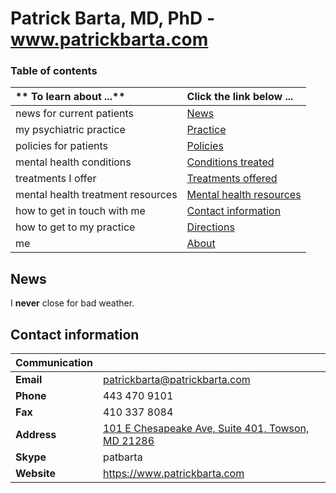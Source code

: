 # Patrick Barta, MD, PhD - www.patrickbarta.com

### Table of contents
| ** To learn about ...** | **Click the link below ...** |
|:---------------------|:-----------------------|
| news for current patients | [News](#news) |
| my psychiatric practice | [Practice](practice.md) |
| policies for patients | [Policies](policies.md) |
| mental health conditions | [Conditions treated](conditions.md) |
| treatments I offer | [Treatments offered](treatments.md) |
| mental health treatment resources | [Mental health resources](resources.md) |
| how to get in touch with me | [Contact information](#contact-information) |
| how to get to my practice | [Directions](directions.md) |
| me | [About](about.md) |


##  News
I **never** close for bad weather.

## Contact information

| Communication |       |
|:--------| :-----|
| **Email** | patrickbarta@patrickbarta.com |
| **Phone** | 443 470 9101|
| **Fax** | 410 337 8084|
| **Address** | [101 E Chesapeake Ave, Suite 401, Towson, MD 21286](https://www.google.com/maps/place/Patrick+Barta,+M.D,+Ph.D/@39.3994321,-76.6031367,17z/data=!3m1!4b1!4m2!3m1!1s0x89c80faf4b642ea1:0xce22fb75a9b69c65)|
| **Skype** | patbarta |
| **Website** | https://www.patrickbarta.com |